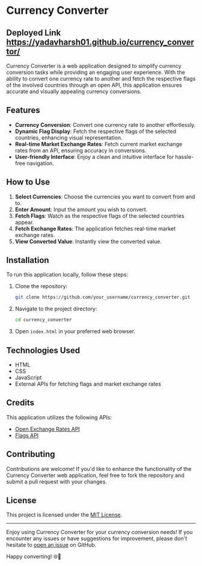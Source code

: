 
# Currency Converter 

## Deployed Link     https://yadavharsh01.github.io/currency_convertor/

Currency Converter is a web application designed to simplify currency conversion tasks while providing an engaging user experience. With the ability to convert one currency rate to another and fetch the respective flags of the involved countries through an open API, this application ensures accurate and visually appealing currency conversions.

## Features

- **Currency Conversion**: Convert one currency rate to another effortlessly.
- **Dynamic Flag Display**: Fetch the respective flags of the selected countries, enhancing visual representation.
- **Real-time Market Exchange Rates**: Fetch current market exchange rates from an API, ensuring accuracy in conversions.
- **User-friendly Interface**: Enjoy a clean and intuitive interface for hassle-free navigation.

## How to Use

1. **Select Currencies**: Choose the currencies you want to convert from and to.
2. **Enter Amount**: Input the amount you wish to convert.
3. **Fetch Flags**: Watch as the respective flags of the selected countries appear.
4. **Fetch Exchange Rates**: The application fetches real-time market exchange rates.
5. **View Converted Value**: Instantly view the converted value.

## Installation

To run this application locally, follow these steps:

1. Clone the repository:

   ```bash
   git clone https://github.com/your_username/currency_converter.git
   ```

2. Navigate to the project directory:

   ```bash
   cd currency_converter
   ```

3. Open `index.html` in your preferred web browser.

## Technologies Used

- HTML
- CSS
- JavaScript
- External APIs for fetching flags and market exchange rates

## Credits

This application utilizes the following APIs:

- [Open Exchange Rates API](https://openexchangerates.org/)
- [Flags API](https://www.flagsapi.com/)

## Contributing

Contributions are welcome! If you'd like to enhance the functionality of the Currency Converter web application, feel free to fork the repository and submit a pull request with your changes.

## License

This project is licensed under the [MIT License](LICENSE).

---

Enjoy using Currency Converter for your currency conversion needs! If you encounter any issues or have suggestions for improvement, please don't hesitate to [open an issue](https://github.com/your_username/currency_converter/issues) on GitHub.

Happy converting! 🌐💱